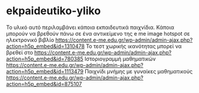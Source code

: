 # ekpaideutiko-yliko
Το υλικό αυτό περιλαμβάνει κάποια εκπαιδευτικά παιχνίδια.
Κάποια μπορούν να βρεθούν πάνω σε ένα αντικείμενο της e me image hotspot σε ηλεκτρονικό βιβλίο  https://content.e-me.edu.gr/wp-admin/admin-ajax.php?action=h5p_embed&id=1310478 
Το τεστ χωρικής ικανότητας μπορεί να βρεθεί στο  https://content.e-me.edu.gr/wp-admin/admin-ajax.php?action=h5p_embed&id=780385
Ιστοριογραμμή μαθηματικών https://content.e-me.edu.gr/wp-admin/admin-ajax.php?action=h5p_embed&id=1113479 
Παιχνίδι μνήμης με γυναίκες μαθηματικούς https://content.e-me.edu.gr/wp-admin/admin-ajax.php?action=h5p_embed&id=875107
